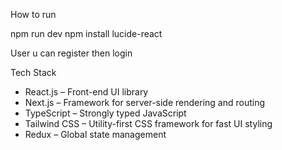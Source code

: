 How to run

npm run dev
npm install lucide-react

User u can register then login

 Tech Stack

- React.js – Front-end UI library
- Next.js – Framework for server-side rendering and routing
- TypeScript – Strongly typed JavaScript
- Tailwind CSS – Utility-first CSS framework for fast UI styling
- Redux – Global state management
